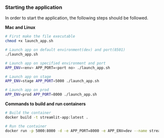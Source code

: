 
### Starting the application  
In order to start the application, the following steps should be followed.

**Mac and Linux**  
```bash
# First make the file executable
chmod +x launch_app.sh

# Launch app on default environment(dev) and port(8501)
./launch_app.sh

# Launch app on specified environment and port
APP_ENV=<env> APP_PORT=<port no> ./launch_app.sh

# Launch app on stage
APP_ENV=stage APP_PORT=5000 ./launch_app.sh

# Launch app on prod
APP_ENV=prod APP_PORT=8000 ./launch_app.sh

```

**Commands to build and run containers**
```bash
# Build the container
docker build -t streamlit-app:latest .

# Run the container 
docker run -p 5000:8000 -d -e APP_PORT=8000 -e APP_ENV=dev --name streamlit-app-con stramlit-app

```
